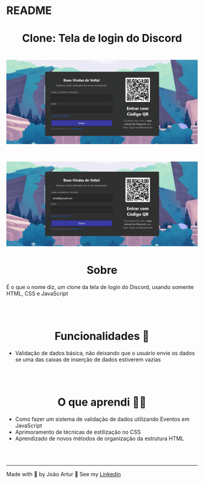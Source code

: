 # README

<h1 align="center">Clone: Tela de login do Discord</h1>

<h1 align="center">
    <img alt="readme" title="readme" src="./gifs/Animação.gif">
</h1>

<h1 align="center">
    <img alt="readme" title="readme" src="./gifs/Animação2.gif">
</h1>

<h1 align="center">Sobre</h1>
<p>É o que o nome diz, um clone da tela de login do Discord, usando somente HTML, CSS e JavaScript</p><br><br>
<h1 align="center">Funcionalidades 🔧</h1>
<ul>
    <li>Validação de dados básica, não deixando que o usuário envie os dados se uma das caixas de inserção de dados estiverem vazias</li>
</ul><br><br>

<h1 align="center">O que aprendi 👨‍💻</h1>
<ul>
    <li>Como fazer um sistema de validação de dados utilizando Eventos em JavaScript</li>
    <li>Aprimoramento de técnicas de estilização no CSS</li>
    <li>Aprendizado de novos métodos de organização da estrutura HTML</li>
</ul><br><br>
<hr>
<p>Made with 💜 by João Artur 👋 See my <a href="https://www.linkedin.com/in/magalhesartur/">Linkedin</a></p>
